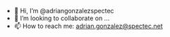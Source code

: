 - 👋 Hi, I’m @adriangonzalezspectec
- 💞️ I’m looking to collaborate on ...
- 📫 How to reach me: adrian.gonzalez@spectec.net
